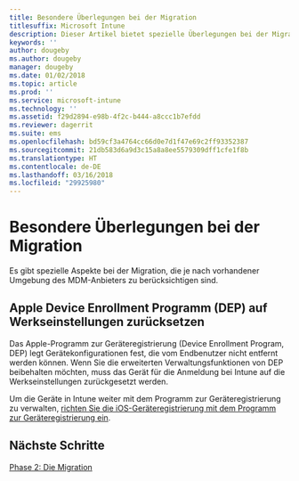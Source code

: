 ```yaml
---
title: Besondere Überlegungen bei der Migration
titlesuffix: Microsoft Intune
description: Dieser Artikel bietet spezielle Überlegungen bei der Migration, die Sie in Erwägung ziehen sollten, bevor Sie eine Migrationskampagne für Microsoft Intune starten.
keywords: ''
author: dougeby
ms.author: dougeby
manager: dougeby
ms.date: 01/02/2018
ms.topic: article
ms.prod: ''
ms.service: microsoft-intune
ms.technology: ''
ms.assetid: f29d2894-e98b-4f2c-b444-a8ccc1b7efdd
ms.reviewer: dagerrit
ms.suite: ems
ms.openlocfilehash: bd59cf3a4764cc66d0e7d1f47e69c2ff93352387
ms.sourcegitcommit: 21db583d6a9d3c15a8a8ee5579309dff1cfe1f8b
ms.translationtype: HT
ms.contentlocale: de-DE
ms.lasthandoff: 03/16/2018
ms.locfileid: "29925980"
---
```

# <a name="special-migration-considerations"></a>Besondere Überlegungen bei der Migration

Es gibt spezielle Aspekte bei der Migration, die je nach vorhandener Umgebung des MDM-Anbieters zu berücksichtigen sind.

## <a name="factory-reset-for-apples-device-enrollment-program-dep"></a>Apple Device Enrollment Programm (DEP) auf Werkseinstellungen zurücksetzen

Das Apple-Programm zur Geräteregistrierung (Device Enrollment Program, DEP) legt Gerätekonfigurationen fest, die vom Endbenutzer nicht entfernt werden können. Wenn Sie die erweiterten Verwaltungsfunktionen von DEP beibehalten möchten, muss das Gerät für die Anmeldung bei Intune auf die Werkseinstellungen zurückgesetzt werden.

Um die Geräte in Intune weiter mit dem Programm zur Geräteregistrierung zu verwalten, [richten Sie die iOS-Geräteregistrierung mit dem Programm zur Geräteregistrierung ein](device-enrollment-program-enroll-ios.md).


## <a name="next-steps"></a>Nächste Schritte

[Phase 2: Die Migration](migration-guide-campaign.md)
